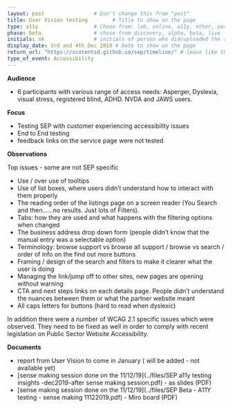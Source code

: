 ```yaml
---
layout: post                # Don't change this from "post"
title: User Vision testing        # Title to show on the page
type: a11y                  # Chose from: lab, online, a11y, other, partner
phase: beta                 # chose from discovery, alpha, beta, live
initials: sk                # initials of person who did/uploaded the research
display_date: 3rd and 4th Dec 2019 # Date to show on the page
return_url: "https://scotentsd.github.io/sep/timeline/" # leave like this         
type_of_event: Accessibility
---
```


**Audience**
- 6 participants with various range of access needs: Asperger, Dyslexia, visual stress, registered blind, ADHD. NVDA and JAWS users.

**Focus**
- Testing SEP with customer experiencing accessibility issues
- End to End testing
- feedback links on the service page were not tested

**Observations**

Top issues - some are not SEP specific

- Use / over use of tooltips
- Use of list boxes, where users didn’t understand how to interact with them properly
- The reading order of the listings page on a screen reader (You Search and then……no results. Just lots of Filters).
- Tabs: how they are used and what happens with the filtering options when changed
- The business address drop down form (people didn’t know that the manual entry was a selectable option)
- Terminology: browse support vs browse all support / browse vs search / order of info on the find out more buttons
- Framing / design of the search and filters to make it clearer what the user is doing
- Managing the link/jump off to other sites, new pages are opening without warning
- CTA and next steps links on each details page. People didn’t understand the nuances between them or what the partner website meant
- All caps letters for buttons (hard to read when dyslexic) 

In addition there were a number of WCAG 2.1 specific issues which were observed. They need to be fixed as well in order to comply with recent legislation on Public Sector Website Accessibility.  


**Documents**
- report from User Vision to come in January ( will be added - not available yet)
- [sense making session done on the 11/12/19](../files/SEP a11y testing insights -dec2019-after sense making session.pdf) - as slides (PDF)
- [sense making session done on the 11/12/19](../files/SEP Beta - A11Y testing - sense making 11122019.pdf) - Miro board (PDF)

